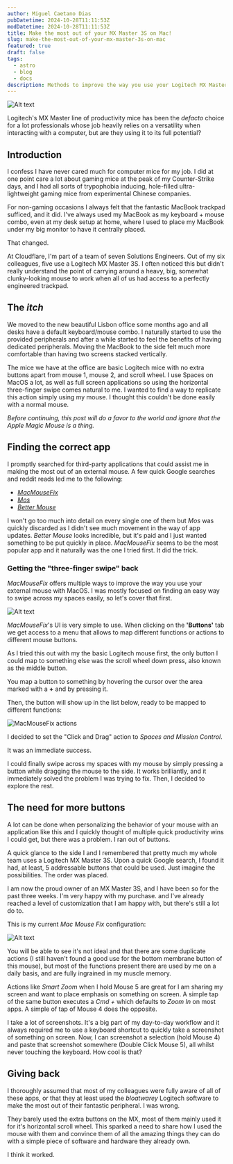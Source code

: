 ```yaml
---
author: Miguel Caetano Dias
pubDatetime: 2024-10-28T11:11:53Z
modDatetime: 2024-10-28T11:11:53Z
title: Make the most out of your MX Master 3S on Mac!
slug: make-the-most-out-of-your-mx-master-3s-on-mac
featured: true
draft: false
tags:
  - astro
  - blog
  - docs
description: Methods to improve the way you use your Logitech MX Master 3S mouse.
---
```


![Alt text](/src/assets/images/DSC08604.jpg "My MX Master 3S")

Logitech's MX Master line of productivity mice has been the _defacto_ choice for a lot professionals whose job heavily relies on a versatility when interacting with a computer, but are they using it to its full potential?

## Introduction

I confess I have never cared much for computer mice for my job. I did at one point care a lot about gaming mice at the peak of my Counter-Strike days, and I had all sorts of trypophobia inducing, hole-filled ultra-lightweight gaming mice from experimental Chinese companies.

For non-gaming occasions I always felt that the fantastic MacBook trackpad sufficed, and it did. I've always used my MacBook as my keyboard + mouse combo, even at my desk setup at home, where I used to place my MacBook under my big monitor to have it centrally placed.

That changed.

At Cloudflare, I'm part of a team of seven Solutions Engineers. Out of my six colleagues, five use a Logitech MX Master 3S. I often noticed this but didn't really understand the point of carrying around a heavy, big, somewhat clunky-looking mouse to work when all of us had access to a perfectly engineered trackpad.

## The _itch_

We moved to the new beautiful Lisbon office some months ago and all desks have a default keyboard/mouse combo. I naturally started to use the provided peripherals and after a while started to feel the benefits of having dedicated peripherals. Moving the MacBook to the side felt much more comfortable than having two screens stacked vertically.

The mice we have at the office are basic Logitech mice with no extra buttons apart from mouse 1, mouse 2, and scroll wheel. I use Spaces on MacOS a lot, as well as full screen applications so using the horizontal three-finger swipe comes natural to me. I wanted to find a way to replicate this action simply using my mouse. I thought this couldn't be done easily with a normal mouse.

_Before continuing, this post will do a favor to the world and ignore that the Apple Magic Mouse is a thing._

## Finding the correct app

I promptly searched for third-party applications that could assist me in making the most out of an external mouse. A few quick Google searches and reddit reads led me to the following:

- [_MacMouseFix_](https://mousefix.org/)
- [_Mos_](https://mos.caldis.me/)
- [_Better Mouse_](https://better-mouse.com/)

I won't go too much into detail on every single one of them but _Mos_ was quickly discarded as I didn't see much movement in the way of app updates. _Better Mouse_ looks incredible, but it's paid and I just wanted something to be put quickly in place. _MacMouseFix_ seems to be the most popular app and it naturally was the one I tried first. It did the trick.

### Getting the "three-finger swipe" back

_MacMouseFix_ offers multiple ways to improve the way you use your external mouse with MacOS. I was mostly focused on finding an easy way to swipe across my spaces easily, so let's cover that first.

![Alt text](/src/assets/images/macmousefix_ui.png "_MacMouseFix_")

_MacMouseFix_'s UI is very simple to use. When clicking on the __'Buttons'__ tab we get access to a menu that allows to map different functions or actions to different mouse buttons.

As I tried this out with my the basic Logitech mouse first, the only button I could map to something else was the scroll wheel down press, also known as the middle button.

You map a button to something by hovering the cursor over the area marked with a __+__ and by pressing it.

Then, the button will show up in the list below, ready to be mapped to different functions:

<img src="../../assets/images/macmousefix_actions.png" alt="MacMouseFix actions" style="width: auto; height: auto;">

I decided to set the "Click and Drag" action to _Spaces and Mission Control_.

It was an immediate success.

I could finally swipe across my spaces with my mouse by simply pressing a button while dragging the mouse to the side. It works brilliantly, and it immediately solved the problem I was trying to fix. Then, I decided to explore the rest.

## The need for more buttons

A lot can be done when personalizing the behavior of your mouse with an application like this and I quickly thought of multiple quick productivity wins I could get, but there was a problem. I ran out of buttons.

A quick glance to the side I and I remembered that pretty much my whole team uses a Logitech MX Master 3S. Upon a quick Google search, I found it had, at least, 5 addressable buttons that could be used. Just imagine the possibilities. The order was placed.

I am now the proud owner of an MX Master 3S, and I have been so for the past three weeks. I'm very happy with my purchase. and I've already reached a level of customization that I am happy with, but there's still a lot do to.

This is my current _Mac Mouse Fix_ configuration:

![Alt text](/src/assets/images/macmousefix_ui.png "_MacMouseFix_")

You will be able to see it's not ideal and that there are some duplicate actions (I still haven't found a good use for the bottom membrane button of this mouse), but most of the functions present there are used by me on a daily basis, and are fully ingrained in my muscle memory.

Actions like _Smart Zoom_ when I hold Mouse 5 are great for I am sharing my screen and want to place emphasis on something on screen. A simple tap of the same button executes a _Cmd +_ which defaults to _Zoom In_ on most apps. A simple of tap of Mouse 4 does the opposite.

I take a lot of screenshots. It's a big part of my day-to-day workflow and it always required me to use a keyboard shortcut to quickly take a screenshot of something on screen. Now, I can screenshot a selection (hold Mouse 4) and paste that screenshot somewhere (Double Click Mouse 5), all whilst never touching the keyboard. How cool is that?

## Giving back

I thoroughly assumed that most of my colleagues were fully aware of all of these apps, or that they at least used the _bloatwarey_ Logitech software to make the most out of their fantastic peripheral. I was wrong.

They barely used the extra buttons on the MX, most of them mainly used it for it's horizontal scroll wheel. This sparked a need to share how I used the mouse with them and convince them of all the amazing things they can do with a simple piece of software and hardware they already own.

I think it worked.

